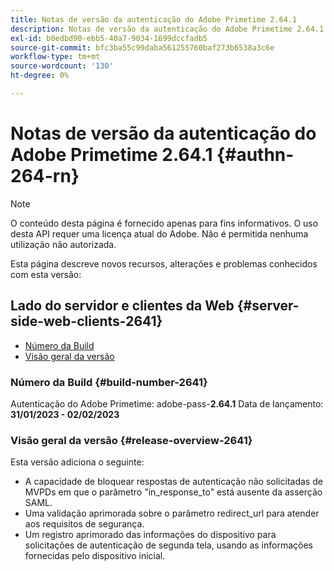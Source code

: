 ```yaml
---
title: Notas de versão da autenticação do Adobe Primetime 2.64.1
description: Notas de versão da autenticação do Adobe Primetime 2.64.1
exl-id: b0edbd90-ebb5-40a7-9034-1699dccfadb5
source-git-commit: bfc3ba55c99daba561255760baf273b6538a3c6e
workflow-type: tm+mt
source-wordcount: '130'
ht-degree: 0%

---
```


# Notas de versão da autenticação do Adobe Primetime 2.64.1 {#authn-264-rn}

>[!NOTE]
>
>O conteúdo desta página é fornecido apenas para fins informativos. O uso desta API requer uma licença atual do Adobe. Não é permitida nenhuma utilização não autorizada.

Esta página descreve novos recursos, alterações e problemas conhecidos com esta versão:

## Lado do servidor e clientes da Web {#server-side-web-clients-2641}

* [Número da Build](#build-number-2641)
* [Visão geral da versão](#release-overview-2641)

### Número da Build {#build-number-2641}

Autenticação do Adobe Primetime: adobe-pass-**2.64.1**
Data de lançamento: **31/01/2023 - 02/02/2023**

### Visão geral da versão {#release-overview-2641}

Esta versão adiciona o seguinte:

* A capacidade de bloquear respostas de autenticação não solicitadas de MVPDs em que o parâmetro &quot;in_response_to&quot; está ausente da asserção SAML.
* Uma validação aprimorada sobre o parâmetro redirect_url para atender aos requisitos de segurança.
* Um registro aprimorado das informações do dispositivo para solicitações de autenticação de segunda tela, usando as informações fornecidas pelo dispositivo inicial.
